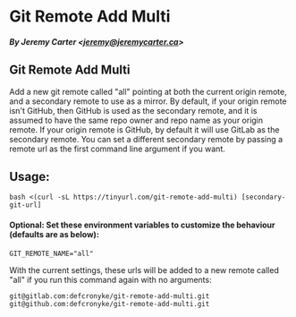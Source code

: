 # Git Remote Add Multi

##### By Jeremy Carter _<_[jeremy@jeremycarter.ca](mailto:Jeremy%20Carter%20<jeremy@jeremycarter.ca>)_>_

## Git Remote Add Multi

Add a new git remote called "all" pointing at both the current origin remote, and a secondary remote to use as
a mirror. By default, if your origin remote isn't GitHub, then GitHub is used as the secondary remote, and it is
assumed to have the same repo owner and repo name as your origin remote. If your origin remote is GitHub, by
default it will use GitLab as the secondary remote. You can set a different secondary remote by passing a remote
url as the first command line argument if you want.

## Usage:

```shell
bash <(curl -sL https://tinyurl.com/git-remote-add-multi) [secondary-git-url]
```

#### Optional: Set these environment variables to customize the behaviour (defaults are as below):

```shell
GIT_REMOTE_NAME="all"
```

With the current settings, these urls will be added to a new remote called "all"
if you run this command again with no arguments:

```shell
git@gitlab.com:defcronyke/git-remote-add-multi.git
git@github.com:defcronyke/git-remote-add-multi.git
```
